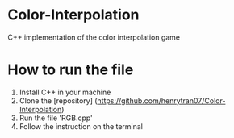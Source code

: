 
# Color-Interpolation
C++ implementation of the color interpolation game
# How to run the file 
1. Install C++ in your machine
2. Clone the [repository] (https://github.com/henrytran07/Color-Interpolation)
3. Run the file 'RGB.cpp' 
4. Follow the instruction on the terminal